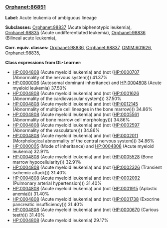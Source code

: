 
### [Orphanet:86851](http://www.orpha.net/ORDO/Orphanet_86851)
**Label:** Acute leukemia of ambiguous lineage

**Subclasses:** [Orphanet:98837](http://www.orpha.net/ORDO/Orphanet_98837) (Acute biphenotypic leukemia), [Orphanet:98835](http://www.orpha.net/ORDO/Orphanet_98835) (Acute undifferentiated leukemia), [Orphanet:98836](http://www.orpha.net/ORDO/Orphanet_98836) (Bilineal acute leukemia), 

**Corr. equiv. classes:** [Orphanet:98836](http://www.orpha.net/ORDO/Orphanet_98836), [Orphanet:98837](http://www.orpha.net/ORDO/Orphanet_98837), [OMIM:601626](http://purl.obolibrary.org/obo/OMIM_601626), [Orphanet:98835](http://www.orpha.net/ORDO/Orphanet_98835), 

**Class expressions from DL-Learner:**

- [HP:0004808](http://purl.obolibrary.org/obo/HP_0004808) (Acute myeloid leukemia) and (not ([HP:0000707](http://purl.obolibrary.org/obo/HP_0000707) (Abnormality of the nervous system))) 41.37%
- [HP:0000006](http://purl.obolibrary.org/obo/HP_0000006) (Autosomal dominant inheritance) and [HP:0004808](http://purl.obolibrary.org/obo/HP_0004808) (Acute myeloid leukemia) 37.50%
- [HP:0004808](http://purl.obolibrary.org/obo/HP_0004808) (Acute myeloid leukemia) and (not ([HP:0001626](http://purl.obolibrary.org/obo/HP_0001626) (Abnormality of the cardiovascular system))) 37.50%
- [HP:0004808](http://purl.obolibrary.org/obo/HP_0004808) (Acute myeloid leukemia) and (not ([HP:0012145](http://purl.obolibrary.org/obo/HP_0012145) (Abnormality of multiple cell lineages in the bone marrow))) 34.86%
- [HP:0004808](http://purl.obolibrary.org/obo/HP_0004808) (Acute myeloid leukemia) and (not ([HP:0005561](http://purl.obolibrary.org/obo/HP_0005561) (Abnormality of bone marrow cell morphology))) 34.86%
- [HP:0004808](http://purl.obolibrary.org/obo/HP_0004808) (Acute myeloid leukemia) and (not ([HP:0002597](http://purl.obolibrary.org/obo/HP_0002597) (Abnormality of the vasculature))) 34.86%
- [HP:0004808](http://purl.obolibrary.org/obo/HP_0004808) (Acute myeloid leukemia) and (not ([HP:0002011](http://purl.obolibrary.org/obo/HP_0002011) (Morphological abnormality of the central nervous system))) 34.86%
- [HP:0000005](http://purl.obolibrary.org/obo/HP_0000005) (Mode of inheritance) and [HP:0004808](http://purl.obolibrary.org/obo/HP_0004808) (Acute myeloid leukemia) 32.91%
- [HP:0004808](http://purl.obolibrary.org/obo/HP_0004808) (Acute myeloid leukemia) and (not ([HP:0005528](http://purl.obolibrary.org/obo/HP_0005528) (Bone marrow hypocellularity))) 32.91%
- [HP:0004808](http://purl.obolibrary.org/obo/HP_0004808) (Acute myeloid leukemia) and (not ([HP:0002326](http://purl.obolibrary.org/obo/HP_0002326) (Transient ischemic attack))) 31.40%
- [HP:0004808](http://purl.obolibrary.org/obo/HP_0004808) (Acute myeloid leukemia) and (not ([HP:0002092](http://purl.obolibrary.org/obo/HP_0002092) (Pulmonary arterial hypertension))) 31.40%
- [HP:0004808](http://purl.obolibrary.org/obo/HP_0004808) (Acute myeloid leukemia) and (not ([HP:0001915](http://purl.obolibrary.org/obo/HP_0001915) (Aplastic anemia))) 31.40%
- [HP:0004808](http://purl.obolibrary.org/obo/HP_0004808) (Acute myeloid leukemia) and (not ([HP:0001738](http://purl.obolibrary.org/obo/HP_0001738) (Exocrine pancreatic insufficiency))) 31.40%
- [HP:0004808](http://purl.obolibrary.org/obo/HP_0004808) (Acute myeloid leukemia) and (not ([HP:0000670](http://purl.obolibrary.org/obo/HP_0000670) (Carious teeth))) 31.40%
- [HP:0004808](http://purl.obolibrary.org/obo/HP_0004808) (Acute myeloid leukemia) 29.17%


